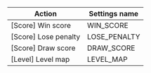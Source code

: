 | Action | Settings name |
|--------|---------------|
| [Score] Win score | WIN_SCORE |
| [Score] Lose penalty | LOSE_PENALTY |
| [Score] Draw score | DRAW_SCORE |
| [Level] Level map | LEVEL_MAP |
